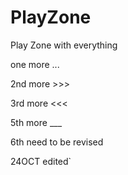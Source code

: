 PlayZone
========

Play Zone with everything

one more ...

2nd more >>>

3rd more <<<

5th more ___

6th need to be revised

24OCT edited`
